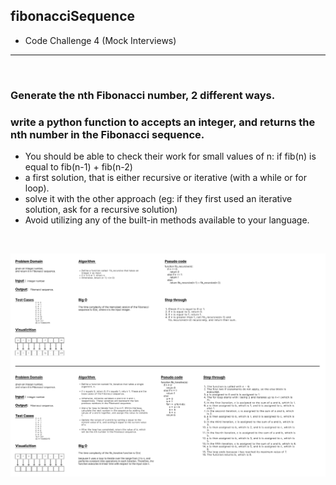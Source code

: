 ## fibonacciSequence
* Code Challenge 4 (Mock Interviews)
---
<br>

### Generate the nth Fibonacci number, 2 different ways.
### write a python function to accepts an integer, and returns the nth number in the Fibonacci sequence.
- You should be able to check their work for small values of n: if fib(n) is equal to fib(n-1) + fib(n-2)
- a first solution, that is either recursive or iterative (with a while or for loop).
- solve it with the other approach (eg: if they first used an iterative solution, ask for a recursive solution)
- Avoid utilizing any of the built-in methods available to your language.

<br>

![fibonacciSequence Whiteboard](./fib_Whiteboard.png)


